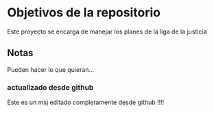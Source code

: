 # Objetivos de la repositorio

Este proyecto se encarga de manejar los planes de la liga de la justicia


## Notas
Pueden hacer lo que quieran...
### actualizado desde github 
Este es un msj editado completamente desde github !!!!
